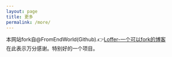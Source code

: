 ```yaml
---
layout: page
title: 更多
permalink: /more/
---
```


本网站fork自@FromEndWorld(Github).👉[Loffer-一个可以fork的博客](https://fromendworld.github.io/LOFFER/)<br>
在此表示万分感谢。特别好的一个项目。
